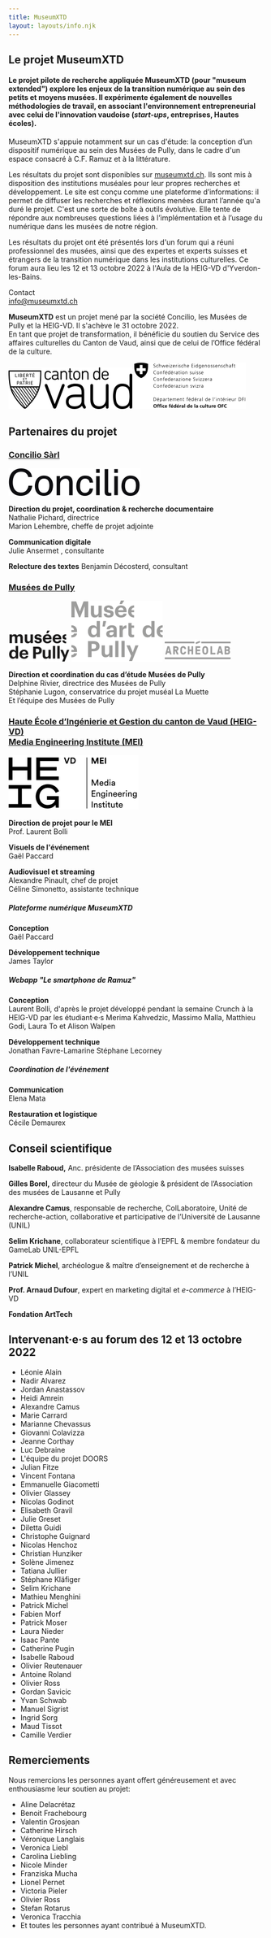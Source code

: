 ```yaml
---
title: MuseumXTD
layout: layouts/info.njk
---
```


## Le projet **MuseumXTD** 

#### Le projet pilote de recherche appliquée **MuseumXTD** (pour "museum extended") explore les enjeux de la transition numérique au sein des petits et moyens musées. Il expérimente également de nouvelles méthodologies de travail, en associant l'environnement entrepreneurial avec celui de l'innovation vaudoise (*start-ups*, entreprises, Hautes écoles).

MuseumXTD s'appuie notamment sur un cas d'étude: la conception d’un dispositif numérique au sein des Musées de Pully, dans le cadre d'un espace consacré à C.F. Ramuz et à la littérature. 

Les résultats du projet sont disponibles sur [museumxtd.ch](https://www.museumxtd.ch/). Ils sont mis à disposition des institutions muséales pour leur propres recherches et développement. Le site est conçu comme une plateforme d’informations: il permet de diffuser les recherches et réflexions menées durant l’année qu'a duré le projet.
C'est une sorte de boîte à outils évolutive. Elle tente de répondre aux nombreuses questions liées à l’implémentation et à l’usage du numérique dans les musées de notre région. 

Les résultats du projet ont été présentés lors d'un forum qui a réuni professionnel des musées, ainsi que des expertes et experts suisses et étrangers de la transition numérique dans les institutions culturelles.
Ce forum aura lieu les 12 et 13 octobre 2022 à l'Aula de la HEIG-VD d'Yverdon-les-Bains.

Contact  
[info@museumxtd.ch](mailto:info@museumxtd.ch)

**MuseumXTD** est un projet mené par la société Concilio, les Musées de Pully et la HEIG-VD. Il s'achève le 31 octobre 2022.  
En tant que projet de transformation, il bénéficie du soutien du Service des affaires culturelles du Canton de Vaud, ainsi que de celui de l’Office fédéral de la culture.


![](/images/Logo-Canton_de_Vaud.svg) ![](/images/EDI_BAK_FR_RGB_POS_HOCH.png)


## Partenaires du projet
### [Concilio Sàrl](https://concilioltd.com/)

![](/images/Logo-Concilio.svg)

**Direction du projet, coordination & recherche documentaire**  
Nathalie Pichard, directrice  
Marion Lehembre, cheffe de projet adjointe

**Communication digitale**  
Julie Ansermet , consultante

**Relecture des textes**
Benjamin Décosterd, consultant

### [Musées de Pully](https://www.museedartdepully.ch/fr/accueil/)

![](/images/Logo-Musees_de_Pully.png)
![](/images/Logo-Musee_d-art_de_Pully.svg)
![](/images/Logo-Archeolab.png)

**Direction et coordination du cas d’étude Musées de Pully**  
Delphine Rivier, directrice des Musées de Pully  
Stéphanie Lugon, conservatrice du projet muséal La Muette  
Et l’équipe des Musées de Pully

### [Haute École d’Ingénierie et Gestion du canton de Vaud (HEIG-VD)<br>Media Engineering Institute (MEI)](https://heig-vd.ch/rad/instituts/mei/)

![](/images/Logo_HEIG-VD_MEI.svg)

**Direction de projet pour le MEI**   
Prof. Laurent Bolli

**Visuels de l'événement**   
Gaël Paccard

**Audiovisuel et streaming**   
Alexandre Pinault, chef de projet   
Céline Simonetto, assistante technique


##### Plateforme numérique MuseumXTD
**Conception**  
Gaël Paccard

**Développement technique**  
James Taylor

##### Webapp "Le smartphone de Ramuz"
**Conception**   
Laurent Bolli, d'après le projet développé pendant la semaine Crunch à la HEIG-VD par les étudiant·e·s Merima Kahvedzic, Massimo Malla, Matthieu Godi, Laura To et Alison Walpen

**Développement technique**   
Jonathan Favre-Lamarine
Stéphane Lecorney

##### Coordination de l'événement
**Communication**  
Elena Mata

**Restauration et logistique**  
Cécile Demaurex


## Conseil scientifique   
**Isabelle Raboud,** Anc. présidente de l’Association des musées suisses

**Gilles Borel,** directeur du Musée de géologie & président de l’Association des musées de Lausanne et Pully

**Alexandre Camus**, responsable de recherche, ColLaboratoire, Unité de recherche-action, collaborative et participative de l’Université de Lausanne (UNIL)

**Selim Krichane**, collaborateur scientifique à l’EPFL & membre fondateur du GameLab UNIL-EPFL

**Patrick Michel**, archéologue & maître d’enseignement et de recherche à l’UNIL

**Prof. Arnaud Dufour**, expert en marketing digital et *e-commerce* à l’HEIG-VD

**Fondation ArtTech**


## Intervenant·e·s au forum des 12 et 13 octobre 2022
- Léonie Alain
- Nadir Alvarez
- Jordan Anastassov
- Heidi Amrein
- Alexandre Camus
- Marie Carrard
- Marianne Chevassus
- Giovanni Colavizza
- Jeanne Corthay
- Luc Debraine
- L'équipe du projet DOORS
- Julian Fitze
- Vincent Fontana
- Emmanuelle Giacometti
- Olivier Glassey
- Nicolas Godinot
- Elisabeth Gravil
- Julie Greset
- Diletta Guidi
- Christophe Guignard
- Nicolas Henchoz
- Christian Hunziker
- Solène Jimenez
- Tatiana Jullier
- Stéphane Kläfiger
- Selim Krichane
- Mathieu Menghini
- Patrick Michel
- Fabien Morf
- Patrick Moser
- Laura Nieder
- Isaac Pante
- Catherine Pugin
- Isabelle Raboud
- Olivier Reutenauer
- Antoine Roland
- Olivier Ross
- Gordan Savicic
- Yvan Schwab
- Manuel Sigrist
- Ingrid Sorg
- Maud Tissot
- Camille Verdier

## Remerciements
Nous remercions les personnes ayant offert généreusement et avec enthousiasme leur soutien au projet:
- Aline Delacrétaz
- Benoit Frachebourg
- Valentin Grosjean
- Catherine Hirsch
- Véronique Langlais
- Veronica Liebl
- Carolina Liebling
- Nicole Minder
- Franziska Mucha
- Lionel Pernet
- Victoria Pieler
- Olivier Ross
- Stefan Rotarus
- Veronica Tracchia
- Et toutes les personnes ayant contribué à MuseumXTD.

